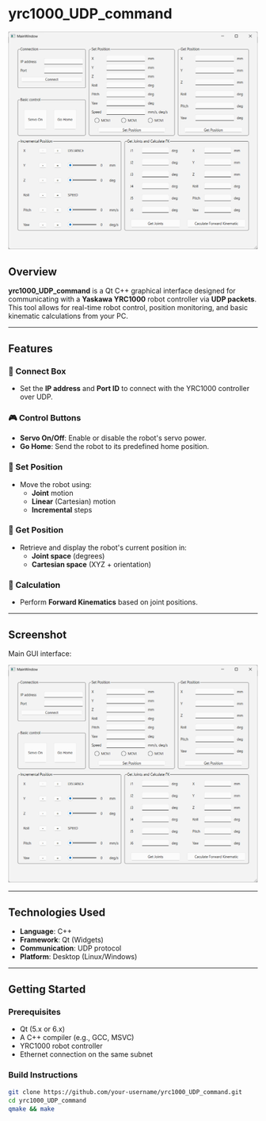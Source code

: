 # yrc1000_UDP_command

![GUI Interface](./GUI.png)

## Overview

**yrc1000_UDP_command** is a Qt C++ graphical interface designed for communicating with a **Yaskawa YRC1000** robot controller via **UDP packets**. This tool allows for real-time robot control, position monitoring, and basic kinematic calculations from your PC.

---

## Features

### 🔌 Connect Box
- Set the **IP address** and **Port ID** to connect with the YRC1000 controller over UDP.

### 🎮 Control Buttons
- **Servo On/Off**: Enable or disable the robot's servo power.
- **Go Home**: Send the robot to its predefined home position.

### 🎯 Set Position
- Move the robot using:
  - **Joint** motion
  - **Linear** (Cartesian) motion
  - **Incremental** steps

### 📡 Get Position
- Retrieve and display the robot's current position in:
  - **Joint space** (degrees)
  - **Cartesian space** (XYZ + orientation)

### 🧮 Calculation
- Perform **Forward Kinematics** based on joint positions.

---

## Screenshot

Main GUI interface:

![GUI Interface](./GUI.png)

---

## Technologies Used

- **Language**: C++
- **Framework**: Qt (Widgets)
- **Communication**: UDP protocol
- **Platform**: Desktop (Linux/Windows)

---

## Getting Started

### Prerequisites

- Qt (5.x or 6.x)
- A C++ compiler (e.g., GCC, MSVC)
- YRC1000 robot controller
- Ethernet connection on the same subnet

### Build Instructions

```bash
git clone https://github.com/your-username/yrc1000_UDP_command.git
cd yrc1000_UDP_command
qmake && make

